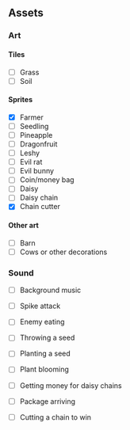 ## Assets

### Art

#### Tiles

- [ ] Grass
- [ ] Soil

#### Sprites

- [x] Farmer
- [ ] Seedling
- [ ] Pineapple
- [ ] Dragonfruit
- [ ] Leshy
- [ ] Evil rat
- [ ] Evil bunny
- [ ] Coin/money bag
- [ ] Daisy
- [ ] Daisy chain
- [x] Chain cutter

#### Other art

- [ ] Barn
- [ ] Cows or other decorations

### Sound

- [ ] Background music
- [ ] Spike attack
- [ ] Enemy eating
- [ ] Throwing a seed
- [ ] Planting a seed
- [ ] Plant blooming
- [ ] Getting money for daisy chains
- [ ] Package arriving
- [ ] Cutting a chain to win

